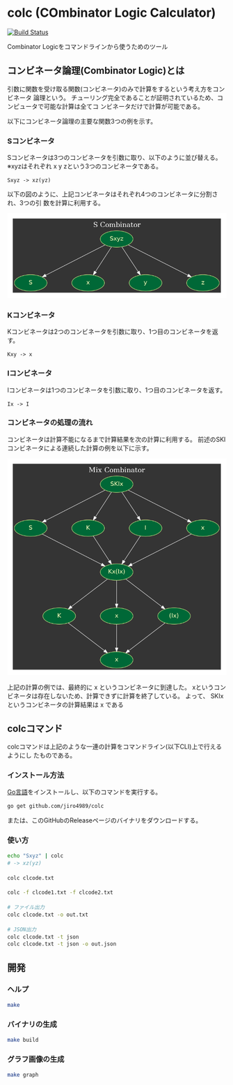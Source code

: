 # colc (COmbinator Logic Calculator)
[![Build Status](https://travis-ci.org/jiro4989/colc.svg?branch=master)](https://travis-ci.org/jiro4989/colc)

Combinator Logicをコマンドラインから使うためのツール

## コンビネータ論理(Combinator Logic)とは
引数に関数を受け取る関数(コンビネータ)のみで計算をするという考え方をコンビネータ
論理という。
チューリング完全であることが証明されているため、コンピュータで可能な計算は全てコ
ンビネータだけで計算が可能である。

以下にコンビネータ論理の主要な関数3つの例を示す。

### Sコンビネータ
Sコンビネータは3つのコンビネータを引数に取り、以下のように並び替える。  
※xyzはそれぞれ x y zという3つのコンビネータである。

```
Sxyz -> xz(yz)
```

以下の図のように、上記コンビネータはそれぞれ4つのコンビネータに分割され、3つの引
数を計算に利用する。

![Sコンビネータとコンビネータの分割](doc/graphviz/s_combinator.png)

### Kコンビネータ
Kコンビネータは2つのコンビネータを引数に取り、1つ目のコンビネータを返す。

```
Kxy -> x
```

### Iコンビネータ
Iコンビネータは1つのコンビネータを引数に取り、1つ目のコンビネータを返す。

```
Ix -> I
```

### コンビネータの処理の流れ
コンビネータは計算不能になるまで計算結果を次の計算に利用する。
前述のSKIコンビネータによる連続した計算の例を以下に示す。

![SKIの計算の流れ](doc/graphviz/mix_combinator.png)

上記の計算の例では、最終的に x というコンビネータに到達した。
xというコンビネータは存在しないため、計算できずに計算を終了している。
よって、 SKIx というコンビネータの計算結果は x である

## colcコマンド
colcコマンドは上記のような一連の計算をコマンドライン(以下CLI)上で行えるようにし
たものである。

### インストール方法
[Go言語](https://golang.org/doc/install)をインストールし、以下のコマンドを実行する。

```bash
go get github.com/jiro4989/colc
```

または、このGitHubのReleaseページのバイナリをダウンロードする。

### 使い方

```bash
echo "Sxyz" | colc
# -> xz(yz)

colc clcode.txt

colc -f clcode1.txt -f clcode2.txt

# ファイル出力
colc clcode.txt -o out.txt

# JSON出力
colc clcode.txt -t json
colc clcode.txt -t json -o out.json
```

## 開発
### ヘルプ

```bash
make
```

### バイナリの生成

```bash
make build
```

### グラフ画像の生成

```bash
make graph
```
